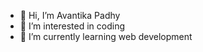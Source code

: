 - 👋 Hi, I’m Avantika Padhy
- 👀 I’m interested in coding
- 🌱 I’m currently learning web development



<!---
Avantika3107/Avantika3107 is a ✨ special ✨ repository because its `README.md` (this file) appears on your GitHub profile.
You can click the Preview link to take a look at your changes.
--->
